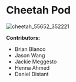 # Cheetah Pod

![cheetah_55652_352221](https://cloud.githubusercontent.com/assets/12603575/8635523/17d9c398-27f4-11e5-8190-7f078239ccdc.jpg)

**Contributors:**
- Brian Blanco
- Jason Wang
- Jackie Meggesto
- Henna Ahmed 
- Daniel Distant


